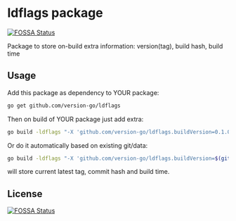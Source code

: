 # ldflags package
[![FOSSA Status](https://app.fossa.com/api/projects/git%2Bgithub.com%2Fversion-go%2Fldflags.svg?type=shield)](https://app.fossa.com/projects/git%2Bgithub.com%2Fversion-go%2Fldflags?ref=badge_shield)

Package to store on-build extra information: version(tag), build hash, build time


## Usage
Add this package as dependency to YOUR package:
```bash
go get github.com/version-go/ldflags 
```

Then on build of YOUR package just add extra:
```bash
go build -ldflags "-X 'github.com/version-go/ldflags.buildVersion=0.1.0' -X 'github.com/version-go/ldflags.buildHash=9e7637c' -X 'github.com/version-go/ldflags.buildTime=Sun Oct  4 20:57:29 CEST 2020'" .
```

Or do it automatically based on existing git/data:
```bash
go build -ldflags "-X 'github.com/version-go/ldflags.buildVersion=$(git describe --abbrev=0 --tags)' -X 'github.com/version-go/ldflags.buildHash=$(git rev-parse --short HEAD)' -X 'github.com/version-go/ldflags.buildTime=$(date)'" .
```
will store current latest tag, commit hash and build time.


## License
[![FOSSA Status](https://app.fossa.com/api/projects/git%2Bgithub.com%2Fversion-go%2Fldflags.svg?type=large)](https://app.fossa.com/projects/git%2Bgithub.com%2Fversion-go%2Fldflags?ref=badge_large)